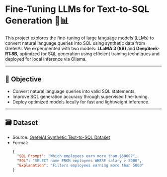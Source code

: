 # Fine-Tuning LLMs for Text-to-SQL Generation 🧠📊

This project explores the fine-tuning of large language models (LLMs) to convert natural language queries into SQL using synthetic data from GretelAI. We experimented with two models: **LLaMA 3 (8B)** and **DeepSeek-R1:8B**, optimized for SQL generation using efficient training techniques and deployed for local inference via Ollama.

---

## 🚀 Objective

- Convert natural language queries into valid SQL statements.
- Improve SQL generation accuracy through supervised fine-tuning.
- Deploy optimized models locally for fast and lightweight inference.

---

## 🗃 Dataset

- Source: [GretelAI Synthetic Text-to-SQL Dataset](https://gretel.ai/)
- Format: 
  ```json
  {
    "SQL Prompt": "Which employees earn more than $5000?",
    "SQL": "SELECT name FROM employees WHERE salary > 5000",
    "Explanation": "Filters employees earning more than 5000"
  }

